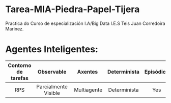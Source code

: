 # Tarea-MIA-Piedra-Papel-Tijera
Practica do Curso de especialización I.A/Big Data I.E.S Teis 
Juan Corredoira Marinez.

# Agentes Inteligentes:

Contorno de tarefas | Observable| Axentes | Determinista | Episódico | Estático | Discreto | Coñecido
:---: | :---: | :---: | :---: | :---: | :---: | :---: | :---: |
 RPS | Parcialmente Visible | Multiagente | Determinista | Yes | Yes |  Yes |  - |
